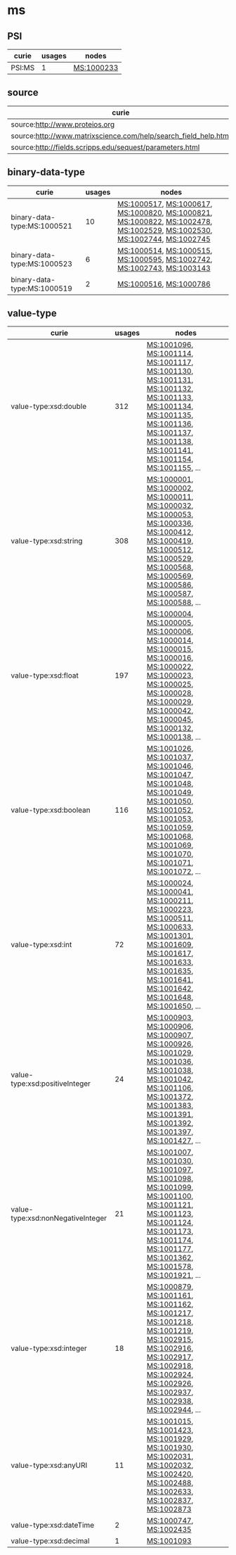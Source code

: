 # ms

## PSI

| curie   |   usages | nodes                                           |
|---------|----------|-------------------------------------------------|
| PSI:MS  |        1 | [MS:1000233](https://bioregistry.io/MS:1000233) |

## source

| curie                                                           |   usages | nodes                                           |
|-----------------------------------------------------------------|----------|-------------------------------------------------|
| source:http://www.proteios.org                                  |        1 | [MS:1000600](https://bioregistry.io/MS:1000600) |
| source:http://www.matrixscience.com/help/search_field_help.html |        1 | [MS:1002095](https://bioregistry.io/MS:1002095) |
| source:http://fields.scripps.edu/sequest/parameters.html        |        1 | [MS:1002096](https://bioregistry.io/MS:1002096) |

## binary-data-type

| curie                       |   usages | nodes                                                                                                                                                                                                                                                                                                                                                                                                                                                                                                    |
|-----------------------------|----------|----------------------------------------------------------------------------------------------------------------------------------------------------------------------------------------------------------------------------------------------------------------------------------------------------------------------------------------------------------------------------------------------------------------------------------------------------------------------------------------------------------|
| binary-data-type:MS:1000521 |       10 | [MS:1000517](https://bioregistry.io/MS:1000517), [MS:1000617](https://bioregistry.io/MS:1000617), [MS:1000820](https://bioregistry.io/MS:1000820), [MS:1000821](https://bioregistry.io/MS:1000821), [MS:1000822](https://bioregistry.io/MS:1000822), [MS:1002478](https://bioregistry.io/MS:1002478), [MS:1002529](https://bioregistry.io/MS:1002529), [MS:1002530](https://bioregistry.io/MS:1002530), [MS:1002744](https://bioregistry.io/MS:1002744), [MS:1002745](https://bioregistry.io/MS:1002745) |
| binary-data-type:MS:1000523 |        6 | [MS:1000514](https://bioregistry.io/MS:1000514), [MS:1000515](https://bioregistry.io/MS:1000515), [MS:1000595](https://bioregistry.io/MS:1000595), [MS:1002742](https://bioregistry.io/MS:1002742), [MS:1002743](https://bioregistry.io/MS:1002743), [MS:1003143](https://bioregistry.io/MS:1003143)                                                                                                                                                                                                     |
| binary-data-type:MS:1000519 |        2 | [MS:1000516](https://bioregistry.io/MS:1000516), [MS:1000786](https://bioregistry.io/MS:1000786)                                                                                                                                                                                                                                                                                                                                                                                                         |

## value-type

| curie                             |   usages | nodes                                                                                                                                                                                                                                                                                                                                                                                                                                                                                                                                                                                                                                                                                                                                                              |
|-----------------------------------|----------|--------------------------------------------------------------------------------------------------------------------------------------------------------------------------------------------------------------------------------------------------------------------------------------------------------------------------------------------------------------------------------------------------------------------------------------------------------------------------------------------------------------------------------------------------------------------------------------------------------------------------------------------------------------------------------------------------------------------------------------------------------------------|
| value-type:xsd:double             |      312 | [MS:1001096](https://bioregistry.io/MS:1001096), [MS:1001114](https://bioregistry.io/MS:1001114), [MS:1001117](https://bioregistry.io/MS:1001117), [MS:1001130](https://bioregistry.io/MS:1001130), [MS:1001131](https://bioregistry.io/MS:1001131), [MS:1001132](https://bioregistry.io/MS:1001132), [MS:1001133](https://bioregistry.io/MS:1001133), [MS:1001134](https://bioregistry.io/MS:1001134), [MS:1001135](https://bioregistry.io/MS:1001135), [MS:1001136](https://bioregistry.io/MS:1001136), [MS:1001137](https://bioregistry.io/MS:1001137), [MS:1001138](https://bioregistry.io/MS:1001138), [MS:1001141](https://bioregistry.io/MS:1001141), [MS:1001154](https://bioregistry.io/MS:1001154), [MS:1001155](https://bioregistry.io/MS:1001155), ... |
| value-type:xsd:string             |      308 | [MS:1000001](https://bioregistry.io/MS:1000001), [MS:1000002](https://bioregistry.io/MS:1000002), [MS:1000011](https://bioregistry.io/MS:1000011), [MS:1000032](https://bioregistry.io/MS:1000032), [MS:1000053](https://bioregistry.io/MS:1000053), [MS:1000336](https://bioregistry.io/MS:1000336), [MS:1000412](https://bioregistry.io/MS:1000412), [MS:1000419](https://bioregistry.io/MS:1000419), [MS:1000512](https://bioregistry.io/MS:1000512), [MS:1000529](https://bioregistry.io/MS:1000529), [MS:1000568](https://bioregistry.io/MS:1000568), [MS:1000569](https://bioregistry.io/MS:1000569), [MS:1000586](https://bioregistry.io/MS:1000586), [MS:1000587](https://bioregistry.io/MS:1000587), [MS:1000588](https://bioregistry.io/MS:1000588), ... |
| value-type:xsd:float              |      197 | [MS:1000004](https://bioregistry.io/MS:1000004), [MS:1000005](https://bioregistry.io/MS:1000005), [MS:1000006](https://bioregistry.io/MS:1000006), [MS:1000014](https://bioregistry.io/MS:1000014), [MS:1000015](https://bioregistry.io/MS:1000015), [MS:1000016](https://bioregistry.io/MS:1000016), [MS:1000022](https://bioregistry.io/MS:1000022), [MS:1000023](https://bioregistry.io/MS:1000023), [MS:1000025](https://bioregistry.io/MS:1000025), [MS:1000028](https://bioregistry.io/MS:1000028), [MS:1000029](https://bioregistry.io/MS:1000029), [MS:1000042](https://bioregistry.io/MS:1000042), [MS:1000045](https://bioregistry.io/MS:1000045), [MS:1000132](https://bioregistry.io/MS:1000132), [MS:1000138](https://bioregistry.io/MS:1000138), ... |
| value-type:xsd:boolean            |      116 | [MS:1001026](https://bioregistry.io/MS:1001026), [MS:1001037](https://bioregistry.io/MS:1001037), [MS:1001046](https://bioregistry.io/MS:1001046), [MS:1001047](https://bioregistry.io/MS:1001047), [MS:1001048](https://bioregistry.io/MS:1001048), [MS:1001049](https://bioregistry.io/MS:1001049), [MS:1001050](https://bioregistry.io/MS:1001050), [MS:1001052](https://bioregistry.io/MS:1001052), [MS:1001053](https://bioregistry.io/MS:1001053), [MS:1001059](https://bioregistry.io/MS:1001059), [MS:1001068](https://bioregistry.io/MS:1001068), [MS:1001069](https://bioregistry.io/MS:1001069), [MS:1001070](https://bioregistry.io/MS:1001070), [MS:1001071](https://bioregistry.io/MS:1001071), [MS:1001072](https://bioregistry.io/MS:1001072), ... |
| value-type:xsd:int                |       72 | [MS:1000024](https://bioregistry.io/MS:1000024), [MS:1000041](https://bioregistry.io/MS:1000041), [MS:1000211](https://bioregistry.io/MS:1000211), [MS:1000223](https://bioregistry.io/MS:1000223), [MS:1000511](https://bioregistry.io/MS:1000511), [MS:1000633](https://bioregistry.io/MS:1000633), [MS:1001301](https://bioregistry.io/MS:1001301), [MS:1001609](https://bioregistry.io/MS:1001609), [MS:1001617](https://bioregistry.io/MS:1001617), [MS:1001633](https://bioregistry.io/MS:1001633), [MS:1001635](https://bioregistry.io/MS:1001635), [MS:1001641](https://bioregistry.io/MS:1001641), [MS:1001642](https://bioregistry.io/MS:1001642), [MS:1001648](https://bioregistry.io/MS:1001648), [MS:1001650](https://bioregistry.io/MS:1001650), ... |
| value-type:xsd:positiveInteger    |       24 | [MS:1000903](https://bioregistry.io/MS:1000903), [MS:1000906](https://bioregistry.io/MS:1000906), [MS:1000907](https://bioregistry.io/MS:1000907), [MS:1000926](https://bioregistry.io/MS:1000926), [MS:1001029](https://bioregistry.io/MS:1001029), [MS:1001036](https://bioregistry.io/MS:1001036), [MS:1001038](https://bioregistry.io/MS:1001038), [MS:1001042](https://bioregistry.io/MS:1001042), [MS:1001106](https://bioregistry.io/MS:1001106), [MS:1001372](https://bioregistry.io/MS:1001372), [MS:1001383](https://bioregistry.io/MS:1001383), [MS:1001391](https://bioregistry.io/MS:1001391), [MS:1001392](https://bioregistry.io/MS:1001392), [MS:1001397](https://bioregistry.io/MS:1001397), [MS:1001427](https://bioregistry.io/MS:1001427), ... |
| value-type:xsd:nonNegativeInteger |       21 | [MS:1001007](https://bioregistry.io/MS:1001007), [MS:1001030](https://bioregistry.io/MS:1001030), [MS:1001097](https://bioregistry.io/MS:1001097), [MS:1001098](https://bioregistry.io/MS:1001098), [MS:1001099](https://bioregistry.io/MS:1001099), [MS:1001100](https://bioregistry.io/MS:1001100), [MS:1001121](https://bioregistry.io/MS:1001121), [MS:1001123](https://bioregistry.io/MS:1001123), [MS:1001124](https://bioregistry.io/MS:1001124), [MS:1001173](https://bioregistry.io/MS:1001173), [MS:1001174](https://bioregistry.io/MS:1001174), [MS:1001177](https://bioregistry.io/MS:1001177), [MS:1001362](https://bioregistry.io/MS:1001362), [MS:1001578](https://bioregistry.io/MS:1001578), [MS:1001921](https://bioregistry.io/MS:1001921), ... |
| value-type:xsd:integer            |       18 | [MS:1000879](https://bioregistry.io/MS:1000879), [MS:1001161](https://bioregistry.io/MS:1001161), [MS:1001162](https://bioregistry.io/MS:1001162), [MS:1001217](https://bioregistry.io/MS:1001217), [MS:1001218](https://bioregistry.io/MS:1001218), [MS:1001219](https://bioregistry.io/MS:1001219), [MS:1002915](https://bioregistry.io/MS:1002915), [MS:1002916](https://bioregistry.io/MS:1002916), [MS:1002917](https://bioregistry.io/MS:1002917), [MS:1002918](https://bioregistry.io/MS:1002918), [MS:1002924](https://bioregistry.io/MS:1002924), [MS:1002926](https://bioregistry.io/MS:1002926), [MS:1002937](https://bioregistry.io/MS:1002937), [MS:1002938](https://bioregistry.io/MS:1002938), [MS:1002944](https://bioregistry.io/MS:1002944), ... |
| value-type:xsd:anyURI             |       11 | [MS:1001015](https://bioregistry.io/MS:1001015), [MS:1001423](https://bioregistry.io/MS:1001423), [MS:1001929](https://bioregistry.io/MS:1001929), [MS:1001930](https://bioregistry.io/MS:1001930), [MS:1002031](https://bioregistry.io/MS:1002031), [MS:1002032](https://bioregistry.io/MS:1002032), [MS:1002420](https://bioregistry.io/MS:1002420), [MS:1002488](https://bioregistry.io/MS:1002488), [MS:1002633](https://bioregistry.io/MS:1002633), [MS:1002837](https://bioregistry.io/MS:1002837), [MS:1002873](https://bioregistry.io/MS:1002873)                                                                                                                                                                                                          |
| value-type:xsd:dateTime           |        2 | [MS:1000747](https://bioregistry.io/MS:1000747), [MS:1002435](https://bioregistry.io/MS:1002435)                                                                                                                                                                                                                                                                                                                                                                                                                                                                                                                                                                                                                                                                   |
| value-type:xsd:decimal            |        1 | [MS:1001093](https://bioregistry.io/MS:1001093)                                                                                                                                                                                                                                                                                                                                                                                                                                                                                                                                                                                                                                                                                                                    |

